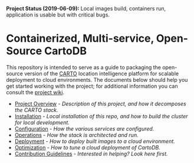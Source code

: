 **Project Status (2019-06-09):** Local images build, containers run, application is usable but with critical bugs.

# Containerized, Multi-service, Open-Source CartoDB

This repository is intended to serve as a guide to packaging the open-source version of the <a href="https://carto.com/" target="_blank">CARTO</a> location intelligence platform for scalable deployment to cloud environments. The documents below should help you get started working with the project; for additional information you can consult the [project wiki](https://github.com/ruralinnovation/multi-svc-cartodb/wiki).

* [Project Overview](./DOCS/OVERVIEW.md) - _Description of this project, and how it decomposes the CARTO stack._
* [Installation](./DOCS/INSTALL.md) - _Local installation of this repo, and how to build the cluster for local development._
* [Configuration](./DOCS/CONFIGURATION.md) - _How the various services are configured._
* [Operations](./DOCS/OPERATIONS.md) - _How the stack is architected and run._
* [Deployment](./DOCS/DEPLOYMENT.md) - _How to deploy built images to a cloud environment._
* [Optimization](./DOCS/OPTIMIZATION.md) - _How to tune a cloud deployment of CartoDB._
* [Contribution Guidelines](./CONTRIBUTING.md) - _Interested in helping? Look here first._
